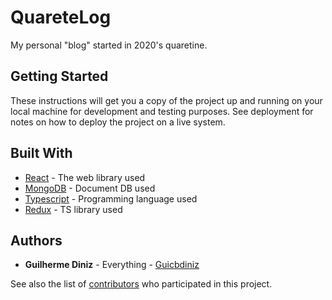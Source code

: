 # QuareteLog

My personal "blog" started in 2020's quaretine.

## Getting Started

These instructions will get you a copy of the project up and running on your local machine for development and testing purposes. See deployment for notes on how to deploy the project on a live system.

## Built With

- [React](https://pt-br.reactjs.org/) - The web library used
- [MongoDB](https://www.mongodb.com/) - Document DB used
- [Typescript](https://www.typescriptlang.org/) - Programming language used
- [Redux](https://redux.js.org/introduction/getting-started) - TS library used

## Authors

- **Guilherme Diniz** - Everything - [Guicbdiniz](https://github.com/Guicbdiniz)

See also the list of [contributors](https://github.com/your/project/contributors) who participated in this project.
